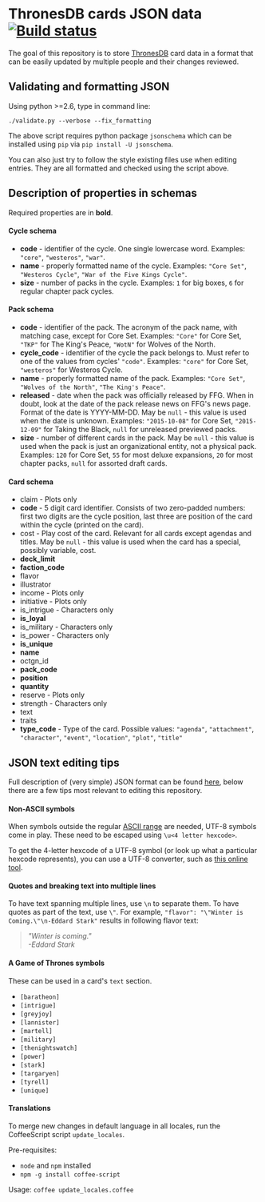 ThronesDB cards JSON data [![Build status](https://travis-ci.org/Alsciende/thronesdb-json-data.svg?branch=master)](https://travis-ci.org/Alsciende/thronesdb-json-data)
=========

The goal of this repository is to store [ThronesDB](https://thronesdb.com) card data in a format that can be easily updated by multiple people and their changes reviewed.

## Validating and formatting JSON

Using python >=2.6, type in command line:

```
./validate.py --verbose --fix_formatting
```

The above script requires python package `jsonschema` which can be installed using `pip` via `pip install -U jsonschema`.

You can also just try to follow the style existing files use when editing entries. They are all formatted and checked using the script above.

## Description of properties in schemas

Required properties are in **bold**.

#### Cycle schema

* **code** - identifier of the cycle. One single lowercase word. Examples: `"core"`, `"westeros"`, `"war"`.
* **name** - properly formatted name of the cycle. Examples: `"Core Set"`, `"Westeros Cycle"`, `"War of the Five Kings Cycle"`.
* **size** - number of packs in the cycle. Examples: `1` for big boxes, `6` for regular chapter pack cycles.

#### Pack schema

* **code** - identifier of the pack. The acronym of the pack name, with matching case, except for Core Set. Examples: `"Core"` for Core Set, `"TKP"` for The King's Peace, `"WotN"` for Wolves of the North.
* **cycle_code** - identifier of the cycle the pack belongs to. Must refer to one of the values from cycles' `"code"`. Examples: `"core"` for Core Set, `"westeros"` for Westeros Cycle.
* **name** - properly formatted name of the pack. Examples: `"Core Set"`, `"Wolves of the North"`, `"The King's Peace"`.
* **released** - date when the pack was officially released by FFG. When in doubt, look at the date of the pack release news on FFG's news page. Format of the date is YYYY-MM-DD. May be `null` - this value is used when the date is unknown. Examples: `"2015-10-08"` for Core Set, `"2015-12-09"` for Taking the Black, `null` for unreleased previewed packs.
* **size** - number of different cards in the pack. May be `null` - this value is used when the pack is just an organizational entity, not a physical pack.  Examples: `120` for Core Set, `55` for most deluxe expansions, `20` for most chapter packs, `null` for assorted draft cards.

#### Card schema

* claim - Plots only
* **code** - 5 digit card identifier. Consists of two zero-padded numbers: first two digits are the cycle position, last three are position of the card within the cycle (printed on the card).
* cost - Play cost of the card. Relevant for all cards except agendas and titles. May be `null` - this value is used when the card has a special, possibly variable, cost.
* **deck_limit**
* **faction_code**
* flavor
* illustrator
* income - Plots only
* initiative - Plots only
* is_intrigue - Characters only
* **is_loyal**
* is_military - Characters only
* is_power - Characters only
* **is_unique**
* **name**
* octgn_id
* **pack_code**
* **position**
* **quantity**
* reserve - Plots only
* strength - Characters only
* text
* traits
* **type_code** - Type of the card. Possible values: `"agenda"`, `"attachment"`, `"character"`, `"event"`, `"location"`, `"plot"`, `"title"`

## JSON text editing tips

Full description of (very simple) JSON format can be found [here](http://www.json.org/), below there are a few tips most relevant to editing this repository.

#### Non-ASCII symbols

When symbols outside the regular [ASCII range](https://en.wikipedia.org/wiki/ASCII#ASCII_printable_code_chart) are needed, UTF-8 symbols come in play. These need to be escaped using `\u<4 letter hexcode>`.

To get the 4-letter hexcode of a UTF-8 symbol (or look up what a particular hexcode represents), you can use a UTF-8 converter, such as [this online tool](http://www.ltg.ed.ac.uk/~richard/utf-8.cgi).

#### Quotes and breaking text into multiple lines

To have text spanning multiple lines, use `\n` to separate them. To have quotes as part of the text, use `\"`.  For example, `"flavor": "\"Winter is Coming.\"\n-Eddard Stark"` results in following flavor text:

> *"Winter is coming."*  
> *-Eddard Stark*

#### A Game of Thrones symbols

These can be used in a card's `text` section.

 * `[baratheon]`
 * `[intrigue]`
 * `[greyjoy]`
 * `[lannister]`
 * `[martell]`
 * `[military]`
 * `[thenightswatch]`
 * `[power]`
 * `[stark]`
 * `[targaryen]`
 * `[tyrell]`
 * `[unique]`

#### Translations

To merge new changes in default language in all locales, run the CoffeeScript script `update_locales`.

Pre-requisites:
 * `node` and `npm` installed
 * `npm -g install coffee-script`

Usage: `coffee update_locales.coffee`
